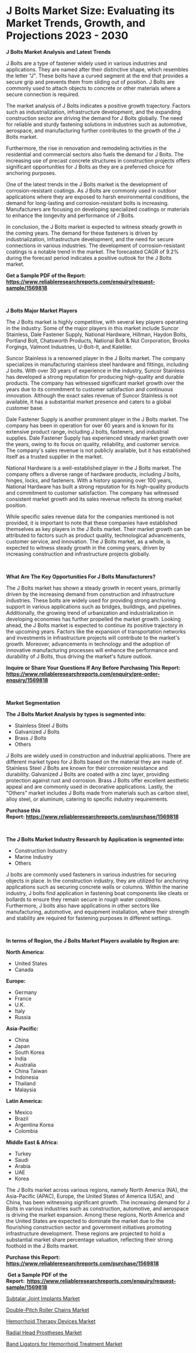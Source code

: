 <p><h1>J Bolts Market Size: Evaluating its Market Trends, Growth, and Projections 2023 - 2030</h1></p><p><strong>J Bolts Market Analysis and Latest Trends</strong></p>
<p><p>J Bolts are a type of fastener widely used in various industries and applications. They are named after their distinctive shape, which resembles the letter "J". These bolts have a curved segment at the end that provides a secure grip and prevents them from sliding out of position. J Bolts are commonly used to attach objects to concrete or other materials where a secure connection is required.</p><p>The market analysis of J Bolts indicates a positive growth trajectory. Factors such as industrialization, infrastructure development, and the expanding construction sector are driving the demand for J Bolts globally. The need for reliable and sturdy fastening solutions in industries such as automotive, aerospace, and manufacturing further contributes to the growth of the J Bolts market.</p><p>Furthermore, the rise in renovation and remodeling activities in the residential and commercial sectors also fuels the demand for J Bolts. The increasing use of precast concrete structures in construction projects offers significant opportunities for J Bolts as they are a preferred choice for anchoring purposes.</p><p>One of the latest trends in the J Bolts market is the development of corrosion-resistant coatings. As J Bolts are commonly used in outdoor applications where they are exposed to harsh environmental conditions, the demand for long-lasting and corrosion-resistant bolts is increasing. Manufacturers are focusing on developing specialized coatings or materials to enhance the longevity and performance of J Bolts.</p><p>In conclusion, the J Bolts market is expected to witness steady growth in the coming years. The demand for these fasteners is driven by industrialization, infrastructure development, and the need for secure connections in various industries. The development of corrosion-resistant coatings is a notable trend in the market. The forecasted CAGR of 9.2% during the forecast period indicates a positive outlook for the J Bolts market.</p></p>
<p><strong>Get a Sample PDF of the Report:&nbsp; <a href="https://www.reliableresearchreports.com/enquiry/request-sample/1569818">https://www.reliableresearchreports.com/enquiry/request-sample/1569818</a></strong></p>
<p>&nbsp;</p>
<p><strong>J Bolts Major Market Players</strong></p>
<p><p>The J Bolts market is highly competitive, with several key players operating in the industry. Some of the major players in this market include Suncor Stainless, Dale Fastener Supply, National Hardware, Hillman, Haydon Bolts, Portland Bolt, Chatsworth Products, National Bolt & Nut Corporation, Brooks Forgings, Valmont Industries, U-Bolt-It, and Kaleliler.</p><p>Suncor Stainless is a renowned player in the J Bolts market. The company specializes in manufacturing stainless steel hardware and fittings, including J bolts. With over 30 years of experience in the industry, Suncor Stainless has developed a strong reputation for producing high-quality and durable products. The company has witnessed significant market growth over the years due to its commitment to customer satisfaction and continuous innovation. Although the exact sales revenue of Suncor Stainless is not available, it has a substantial market presence and caters to a global customer base.</p><p>Dale Fastener Supply is another prominent player in the J Bolts market. The company has been in operation for over 60 years and is known for its extensive product range, including J bolts, fasteners, and industrial supplies. Dale Fastener Supply has experienced steady market growth over the years, owing to its focus on quality, reliability, and customer service. The company's sales revenue is not publicly available, but it has established itself as a trusted supplier in the market.</p><p>National Hardware is a well-established player in the J Bolts market. The company offers a diverse range of hardware products, including J bolts, hinges, locks, and fasteners. With a history spanning over 100 years, National Hardware has built a strong reputation for its high-quality products and commitment to customer satisfaction. The company has witnessed consistent market growth and its sales revenue reflects its strong market position.</p><p>While specific sales revenue data for the companies mentioned is not provided, it is important to note that these companies have established themselves as key players in the J Bolts market. Their market growth can be attributed to factors such as product quality, technological advancements, customer service, and innovation. The J Bolts market, as a whole, is expected to witness steady growth in the coming years, driven by increasing construction and infrastructure projects globally.</p></p>
<p>&nbsp;</p>
<p><strong>What Are The Key Opportunities For J Bolts Manufacturers?</strong></p>
<p><p>The J Bolts market has shown a steady growth in recent years, primarily driven by the increasing demand from construction and infrastructure industries. These bolts are widely used for providing strong anchoring support in various applications such as bridges, buildings, and pipelines. Additionally, the growing trend of urbanization and industrialization in developing economies has further propelled the market growth. Looking ahead, the J Bolts market is expected to continue its positive trajectory in the upcoming years. Factors like the expansion of transportation networks and investments in infrastructure projects will contribute to the market's growth. Moreover, advancements in technology and the adoption of innovative manufacturing processes will enhance the performance and durability of J Bolts, thus driving the market's future outlook.</p></p>
<p><strong>Inquire or Share Your Questions If Any Before Purchasing This Report: <a href="https://www.reliableresearchreports.com/enquiry/pre-order-enquiry/1569818">https://www.reliableresearchreports.com/enquiry/pre-order-enquiry/1569818</a></strong></p>
<p>&nbsp;</p>
<p><strong>Market Segmentation</strong></p>
<p><strong>The J Bolts Market Analysis by types is segmented into:</strong></p>
<p><ul><li>Stainless Steel J Bolts</li><li>Galvanized J Bolts</li><li>Brass J Bolts</li><li>Others</li></ul></p>
<p><p>J Bolts are widely used in construction and industrial applications. There are different market types for J Bolts based on the material they are made of. Stainless Steel J Bolts are known for their corrosion resistance and durability. Galvanized J Bolts are coated with a zinc layer, providing protection against rust and corrosion. Brass J Bolts offer excellent aesthetic appeal and are commonly used in decorative applications. Lastly, the "Others" market includes J Bolts made from materials such as carbon steel, alloy steel, or aluminum, catering to specific industry requirements.</p></p>
<p><strong>Purchase this Report:&nbsp;<a href="https://www.reliableresearchreports.com/purchase/1569818">https://www.reliableresearchreports.com/purchase/1569818</a></strong></p>
<p>&nbsp;</p>
<p><strong>The J Bolts Market Industry Research by Application is segmented into:</strong></p>
<p><ul><li>Construction Industry</li><li>Marine Industry</li><li>Others</li></ul></p>
<p><p>J bolts are commonly used fasteners in various industries for securing objects in place. In the construction industry, they are utilized for anchoring applications such as securing concrete walls or columns. Within the marine industry, J bolts find application in fastening boat components like cleats or bollards to ensure they remain secure in rough water conditions. Furthermore, J bolts also have applications in other sectors like manufacturing, automotive, and equipment installation, where their strength and stability are required for fastening purposes in different settings.</p></p>
<p>&nbsp;</p>
<p><strong>In terms of Region, the J Bolts Market Players available by Region are:</strong></p>
<p>
    <p> <strong> North America: </strong>
        <ul>
            <li>United States</li>
            <li>Canada</li>
        </ul>
        </p> 
    <p> <strong> Europe: </strong>
        <ul>
            <li>Germany</li>
            <li>France</li>
            <li>U.K.</li>
            <li>Italy</li>
            <li>Russia</li>
        </ul>
        </p> 
    <p> <strong> Asia-Pacific: </strong>
        <ul>
            <li>China</li>
            <li>Japan</li>
            <li>South Korea</li>
            <li>India</li>
            <li>Australia</li>
            <li>China Taiwan</li>
            <li>Indonesia</li>
            <li>Thailand</li>
            <li>Malaysia</li>
        </ul>
        </p> 
    <p> <strong> Latin America: </strong>
        <ul>
            <li>Mexico</li>
            <li>Brazil</li>
            <li>Argentina Korea</li>
            <li>Colombia</li>
        </ul>
        </p> 
    <p> <strong> Middle East & Africa: </strong>
        <ul>
            <li>Turkey</li>
            <li>Saudi</li>
            <li>Arabia</li>
            <li>UAE</li>
            <li>Korea</li>
        </ul>
    </p>
    </p>
<p><p>The J Bolts market across various regions, namely North America (NA), the Asia-Pacific (APAC), Europe, the United States of America (USA), and China, has been witnessing significant growth. The increasing demand for J Bolts in various industries such as construction, automotive, and aerospace is driving the market expansion. Among these regions, North America and the United States are expected to dominate the market due to the flourishing construction sector and government initiatives promoting infrastructure development. These regions are projected to hold a substantial market share percentage valuation, reflecting their strong foothold in the J Bolts market.</p></p>
<p><strong>Purchase this Report: <a href="https://www.reliableresearchreports.com/purchase/1569818">https://www.reliableresearchreports.com/purchase/1569818</a></strong></p>
<p>&nbsp;<strong>Get a Sample PDF of the Report:&nbsp;&nbsp;<a href="https://www.reliableresearchreports.com/enquiry/request-sample/1569818">https://www.reliableresearchreports.com/enquiry/request-sample/1569818</a></strong></p>
<p><strong></strong></p>
<p><p><a href="https://www.linkedin.com/pulse/subtalar-joint-implants-market-size-share-global-analysis-zrfve/">Subtalar Joint Implants Market</a></p><p><a href="https://github.com/rahu1506/Market-Research-Report-List-1/blob/main/double-pitch-roller-chains-market.md">Double-Pitch Roller Chains Market</a></p><p><a href="https://medium.com/@nilltanay7548659/hemorrhoid-therapy-devices-market-analysis-and-sze-forecasted-for-period-from-2023-to-2030-be0f72f86e3a">Hemorrhoid Therapy Devices Market</a></p><p><a href="https://www.linkedin.com/pulse/radial-head-prostheses-market-size-share-amp-trends-analysis-azoee/">Radial Head Prostheses Market</a></p><p><a href="https://medium.com/@jacks0866979/band-ligators-for-hemorrhoid-treatment-market-size-and-market-trends-complete-industry-overview-a3b683efa488">Band Ligators for Hemorrhoid Treatment Market</a></p></p>